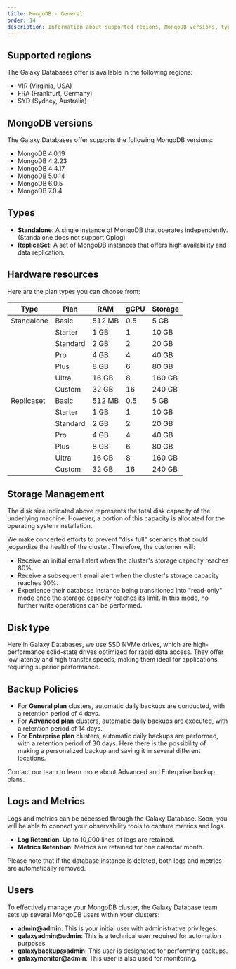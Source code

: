 ```yaml
---
title: MongoDB - General
order: 14
description: Information about supported regions, MongoDB versions, types, hardware resources, storage management, disk type, backup policies, logs and metrics, and users for Galaxy Databases.
---
```


<h2 id="supported-regions">Supported regions</h2>

The Galaxy Databases offer is available in the following regions:

- VIR (Virginia, USA)
- FRA (Frankfurt, Germany)
- SYD (Sydney, Australia)

<h2 id="mongodb-versions">MongoDB versions</h2>

The Galaxy Databases offer supports the following MongoDB versions:

- MongoDB 4.0.19
- MongoDB 4.2.23
- MongoDB 4.4.17
- MongoDB 5.0.14
- MongoDB 6.0.5
- MongoDB 7.0.4

<h2 id="types">Types</h2>

- **Standalone**: A single instance of MongoDB that operates independently. (Standalone does not support Oplog)
- **ReplicaSet**: A set of MongoDB instances that offers high availability and data replication.

<h2 id="hardware-resources">Hardware resources</h2>

Here are the plan types you can choose from:

| Type       | Plan    | RAM    | gCPU  | Storage |
|------------|---------|--------|-------|---------|
| Standalone | Basic   | 512 MB | 0.5   | 5 GB    |
|            | Starter | 1 GB   | 1     | 10 GB   |
|            | Standard| 2 GB   | 2     | 20 GB   |
|            | Pro     | 4 GB   | 4     | 40 GB   |
|            | Plus    | 8 GB   | 6     | 80 GB   |
|            | Ultra   | 16 GB  | 8     | 160 GB  |
|            | Custom  | 32 GB  | 16    | 240 GB  |
| Replicaset | Basic   | 512 MB | 0.5   | 5 GB    |
|            | Starter | 1 GB   | 1     | 10 GB   |
|            | Standard| 2 GB   | 2     | 20 GB   |
|            | Pro     | 4 GB   | 4     | 40 GB   |
|            | Plus    | 8 GB   | 6     | 80 GB   |
|            | Ultra   | 16 GB  | 8     | 160 GB  |
|            | Custom  | 32 GB  | 16    | 240 GB  |

<h2 id="storage-management">Storage Management</h2>

The disk size indicated above represents the total disk capacity of the underlying machine. However, a portion of this capacity is allocated for the operating system installation.

We make concerted efforts to prevent "disk full" scenarios that could jeopardize the health of the cluster. Therefore, the customer will:

- Receive an initial email alert when the cluster's storage capacity reaches 80%.
- Receive a subsequent email alert when the cluster's storage capacity reaches 90%.
- Experience their database instance being transitioned into "read-only" mode once the storage capacity reaches its limit. In this mode, no further write operations can be performed.

<h2 id="disk-type">Disk type</h2>

Here in Galaxy Databases, we use SSD NVMe drives, which are high-performance solid-state drives optimized for rapid data access. They offer low latency and high transfer speeds, making them ideal for applications requiring superior performance.

<h2 id="backup-policies">Backup Policies</h2>

- For **General plan** clusters, automatic daily backups are conducted, with a retention period of 4 days.
- For **Advanced plan** clusters, automatic daily backups are executed, with a retention period of 14 days.
- For **Enterprise plan** clusters, automatic daily backups are performed, with a retention period of 30 days. Here there is the possibility of making a personalized backup and saving it in several different locations.

Contact our team to learn more about Advanced and Enterprise backup plans.

<h2 id="logs-metrics">Logs and Metrics</h2>

Logs and metrics can be accessed through the Galaxy Database. Soon, you will be able to connect your observability tools to capture metrics and logs.

- **Log Retention**: Up to 10,000 lines of logs are retained.
- **Metrics Retention**: Metrics are retained for one calendar month.

Please note that if the database instance is deleted, both logs and metrics are automatically removed.

<h2 id="users">Users</h2>

To effectively manage your MongoDB cluster, the Galaxy Database team sets up several MongoDB users within your clusters:

- **admin@admin**: This is your initial user with administrative privileges.
- **galaxyadmin@admin**: This is a technical user required for automation purposes.
- **galaxybackup@admin**: This user is designated for performing backups.
- **galaxymonitor@admin**: This user is also used for monitoring.